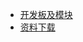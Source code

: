 <!-- _navbar.md -->

<!-- - Translations
  - [:uk: English](/)
  - [:cn: 中文](/) -->


* [开发板及模块](/hardware/spark1/spark1.md)
* [资料下载](/document/sample-list/sample-list.md)

